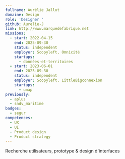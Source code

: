 ```yaml
---
fullname: Aurélie Jallut
domaine: Design
role: 'Designer '
github: Aurelie-J
link: http://www.marquedefabrique.net
missions:
  - start: 2022-04-15
    end: 2025-09-30
    status: independent
    employer: Scopyleft, Omnicité
    startups:
      - données-et-territoires
  - start: 2023-06-01
    end: 2025-09-30
    status: independent
    employer: Scopyleft, LittleBigconnexion
    startups:
      - umap
previously:
  - aplus
  - sndv_maritime
badges:
  - segur
competences:
  - UX
  - UI
  - Product design
  - Product strategy
---
```

Recherche utilisateurs, prototype & design d'interfaces